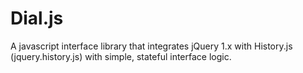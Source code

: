 # Dial.js
A javascript interface library that integrates jQuery 1.x with History.js (jquery.history.js) with simple, stateful interface logic.

